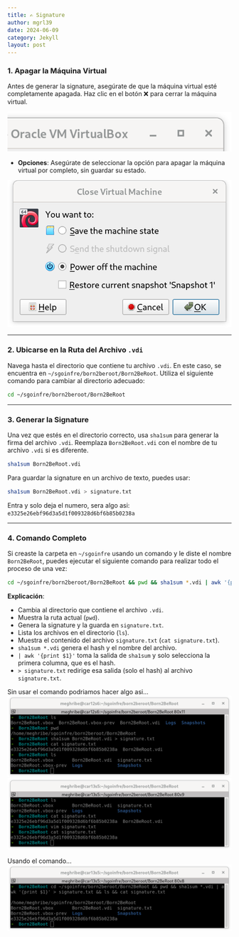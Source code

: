 ```yaml
---
title: ✍️ Signature
author: mgrl39
date: 2024-06-09
category: Jekyll
layout: post
---
```


### 1. **Apagar la Máquina Virtual**

Antes de generar la signature, asegúrate de que la máquina virtual esté completamente apagada. Haz clic en el botón ❌ para cerrar la máquina virtual.

<div style="text-align: center;">
    <img src="https://raw.githubusercontent.com/mgrl39/Born2BeRoot/main/steps/b2br_img_252.png" alt="Imagen 252"/>
</div>

- **Opciones**: Asegúrate de seleccionar la opción para apagar la máquina virtual por completo, sin guardar su estado.

![Imagen 253](https://raw.githubusercontent.com/mgrl39/Born2BeRoot/main/steps/b2br_img_253.png)

---

### 2. **Ubicarse en la Ruta del Archivo `.vdi`**

Navega hasta el directorio que contiene tu archivo `.vdi`. En este caso, se encuentra en `~/sgoinfre/born2beroot/Born2BeRoot`. Utiliza el siguiente comando para cambiar al directorio adecuado:

```bash
cd ~/sgoinfre/born2beroot/Born2BeRoot
```

---

### 3. **Generar la Signature**

Una vez que estés en el directorio correcto, usa `sha1sum` para generar la firma del archivo `.vdi`. Reemplaza `Born2BeRoot.vdi` con el nombre de tu archivo `.vdi` si es diferente.

```bash
sha1sum Born2BeRoot.vdi
```

Para guardar la signature en un archivo de texto, puedes usar:

```bash
sha1sum Born2BeRoot.vdi > signature.txt
```
Entra y solo deja el numero, sera algo asi: `e3325e26ebf96d3a5d1f009328d6bf6b85b0238a`

---

### 4. **Comando Completo**

Si creaste la carpeta en `~/sgoinfre` usando un comando y le diste el nombre `Born2BeRoot`, puedes ejecutar el siguiente comando para realizar todo el proceso de una vez:

```bash
cd ~/sgoinfre/born2beroot/Born2BeRoot && pwd && sha1sum *.vdi | awk '{print $1}' > signature.txt && ls && cat signature.txt
```

**Explicación**:
- Cambia al directorio que contiene el archivo `.vdi`.
- Muestra la ruta actual (`pwd`).
- Genera la signature y la guarda en `signature.txt`.
- Lista los archivos en el directorio (`ls`).
- Muestra el contenido del archivo `signature.txt` (`cat signature.txt`).
- `sha1sum *.vdi` genera el hash y el nombre del archivo.
- `| awk '{print $1}'` toma la salida de `sha1sum` y solo selecciona la primera columna, que es el hash.
- `> signature.txt` redirige esa salida (solo el hash) al archivo `signature.txt`.

Sin usar el comando podriamos hacer algo asi...
![Imagen 254](https://raw.githubusercontent.com/mgrl39/Born2BeRoot/main/steps/b2br_img_254.png)
![Imagen 255](https://raw.githubusercontent.com/mgrl39/Born2BeRoot/main/steps/b2br_img_255.png)

Usando el comando...
![Imagen 256](https://raw.githubusercontent.com/mgrl39/Born2BeRoot/main/steps/b2br_img_256.png)
